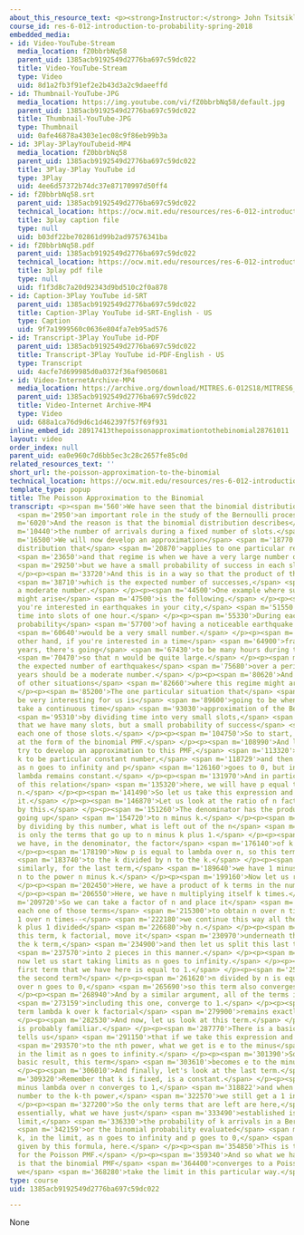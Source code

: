 ```yaml
---
about_this_resource_text: <p><strong>Instructor:</strong> John Tsitsiklis</p>
course_id: res-6-012-introduction-to-probability-spring-2018
embedded_media:
- id: Video-YouTube-Stream
  media_location: fZ0bbrbNq58
  parent_uid: 1385acb9192549d2776ba697c59dc022
  title: Video-YouTube-Stream
  type: Video
  uid: 8d1a2fb3f91ef2e2b43d3a2c9daeeffd
- id: Thumbnail-YouTube-JPG
  media_location: https://img.youtube.com/vi/fZ0bbrbNq58/default.jpg
  parent_uid: 1385acb9192549d2776ba697c59dc022
  title: Thumbnail-YouTube-JPG
  type: Thumbnail
  uid: 0afe46878a4303e1ec08c9f86eb99b3a
- id: 3Play-3PlayYouTubeid-MP4
  media_location: fZ0bbrbNq58
  parent_uid: 1385acb9192549d2776ba697c59dc022
  title: 3Play-3Play YouTube id
  type: 3Play
  uid: 4ee6d57372b74dc37e87170997d50ff4
- id: fZ0bbrbNq58.srt
  parent_uid: 1385acb9192549d2776ba697c59dc022
  technical_location: https://ocw.mit.edu/resources/res-6-012-introduction-to-probability-spring-2018/part-iii-random-processes/the-poisson-approximation-to-the-binomial/fZ0bbrbNq58.srt
  title: 3play caption file
  type: null
  uid: b03df22be702861d99b2ad97576341ba
- id: fZ0bbrbNq58.pdf
  parent_uid: 1385acb9192549d2776ba697c59dc022
  technical_location: https://ocw.mit.edu/resources/res-6-012-introduction-to-probability-spring-2018/part-iii-random-processes/the-poisson-approximation-to-the-binomial/fZ0bbrbNq58.pdf
  title: 3play pdf file
  type: null
  uid: f1f3d8c7a20d92343d9bd510c2f0a878
- id: Caption-3Play YouTube id-SRT
  parent_uid: 1385acb9192549d2776ba697c59dc022
  title: Caption-3Play YouTube id-SRT-English - US
  type: Caption
  uid: 9f7a1999560c0636e804fa7eb95ad576
- id: Transcript-3Play YouTube id-PDF
  parent_uid: 1385acb9192549d2776ba697c59dc022
  title: Transcript-3Play YouTube id-PDF-English - US
  type: Transcript
  uid: 4acfe7d699985d0a0372f36af9050681
- id: Video-InternetArchive-MP4
  media_location: https://archive.org/download/MITRES.6-012S18/MITRES6_012S18_L21-10_300k.mp4
  parent_uid: 1385acb9192549d2776ba697c59dc022
  title: Video-Internet Archive-MP4
  type: Video
  uid: 688a1ca76d9d6c1d462397f57f69f931
inline_embed_id: 28917413thepoissonapproximationtothebinomial28761011
layout: video
order_index: null
parent_uid: ea0e960c7d6bb5ec3c28c2657fe85c0d
related_resources_text: ''
short_url: the-poisson-approximation-to-the-binomial
technical_location: https://ocw.mit.edu/resources/res-6-012-introduction-to-probability-spring-2018/part-iii-random-processes/the-poisson-approximation-to-the-binomial
template_type: popup
title: The Poisson Approximation to the Binomial
transcript: <p><span m='560'>We have seen that the binomial distribution plays</span>
  <span m='2950'>an important role in the study of the Bernoulli process.</span> </p><p><span
  m='6020'>And the reason is that the binomial distribution describes</span> <span
  m='10440'>the number of arrivals during a fixed number of slots.</span> </p><p><span
  m='16500'>We will now develop an approximation</span> <span m='18770'>to the binomial
  distribution that</span> <span m='20870'>applies to one particular regime,</span>
  <span m='23650'>and that regime is when we have a very large number of slots,</span>
  <span m='29250'>but we have a small probability of success in each slot.</span>
  </p><p><span m='33720'>And this is in a way so that the product of these two numbers,</span>
  <span m='38710'>which is the expected number of successes,</span> <span m='41700'>is
  a moderate number.</span> </p><p><span m='44500'>One example where such a situation
  might arise</span> <span m='47500'>is the following.</span> </p><p><span m='48400'>Suppose
  you're interested in earthquakes in your city,</span> <span m='51550'>and you divide
  time into slots of one hour.</span> </p><p><span m='55330'>During each hour, the
  probability</span> <span m='57700'>of having a noticeable earthquake in your city</span>
  <span m='60640'>would be a very small number.</span> </p><p><span m='62790'>On the
  other hand, if you're interested in a time</span> <span m='64900'>frame of five
  years, there's going</span> <span m='67430'>to be many hours during that time frame,</span>
  <span m='70470'>so that n would be quite large.</span> </p><p><span m='73260'>But
  the expected number of earthquakes</span> <span m='75680'>over a period of five
  years should be a moderate number.</span> </p><p><span m='80620'>And one can think
  of other situations</span> <span m='82660'>where this regime might arise.</span>
  </p><p><span m='85200'>The one particular situation that</span> <span m='86910'>will
  be very interesting for us is</span> <span m='89600'>going to be when we try to
  take a continuous time</span> <span m='93030'>approximation of the Bernoulli process</span>
  <span m='95310'>by dividing time into very small slots,</span> <span m='98479'>so
  that we have many slots, but a small probability of success</span> <span m='102500'>during
  each one of those slots.</span> </p><p><span m='104750'>So to start, let us look
  at the form of the binomial PMF.</span> </p><p><span m='108990'>And let us just
  try to develop an approximation to this PMF,</span> <span m='113320'>when we fix
  k to be particular constant number,</span> <span m='118729'>and then take the limit
  as n goes to infinity and p</span> <span m='126160'>goes to 0, but in a way that
  lambda remains constant.</span> </p><p><span m='131970'>And in particular, because
  of this relation</span> <span m='135320'>here, we will have p equal to lambda over
  n.</span> </p><p><span m='141490'>So let us take this expression and start rewriting
  it.</span> </p><p><span m='146870'>Let us look at the ratio of n factorial divided
  by this.</span> </p><p><span m='151260'>The denominator has the product of all numbers
  going up</span> <span m='154720'>to n minus k.</span> </p><p><span m='156420'>So
  by dividing by this number, what is left out of the n</span> <span m='161070'>factorial
  is only the terms that go up to n minus k plus 1.</span> </p><p><span m='173170'>Then
  we have, in the denominator, the factor</span> <span m='176140'>of k factorial.</span>
  </p><p><span m='178190'>Now p is equal to lambda over n, so this term becomes lambda</span>
  <span m='183740'>to the k divided by n to the k.</span> </p><p><span m='187480'>And
  similarly, for the last term,</span> <span m='189640'>we have 1 minus lambda over
  n to the power n minus k.</span> </p><p><span m='199160'>Now let us rearrange terms.</span>
  </p><p><span m='202450'>Here, we have a product of k terms in the numerator.</span>
  </p><p><span m='206550'>Here, we have n multiplying itself k times.</span> </p><p><span
  m='209720'>So we can take a factor of n and place it</span> <span m='213130'>underneath
  each one of those terms</span> <span m='215300'>to obtain n over n times n minus
  1 over n times--</span> <span m='222180'>we continue this way all the way to n minus
  k plus 1 divided</span> <span m='226680'>by n.</span> </p><p><span m='228280'>Take
  this term, k factorial, move it</span> <span m='230970'>underneath the lambda to
  the k term,</span> <span m='234900'>and then let us split this last term</span>
  <span m='237570'>into 2 pieces in this manner.</span> </p><p><span m='246010'>And
  now let us start taking limits as n goes to infinity.</span> </p><p><span m='255680'>The
  first term that we have here is equal to 1.</span> </p><p><span m='259610'>How about
  the second term?</span> </p><p><span m='261620'>n divided by n is equal to 1, 1
  over n goes to 0,</span> <span m='265690'>so this term also converges to 1.</span>
  </p><p><span m='268940'>And by a similar argument, all of the terms in this product,</span>
  <span m='273159'>including this one, converge to 1.</span> </p><p><span m='276990'>The
  term lambda k over k factorial</span> <span m='279900'>remains exactly as is.</span>
  </p><p><span m='282530'>And now, let us look at this term.</span> </p><p><span m='285450'>This
  is probably familiar.</span> </p><p><span m='287770'>There is a basic fact which
  tells us</span> <span m='291150'>that if we take this expression and raise it</span>
  <span m='293570'>to the nth power, what we get is e to the minus</span> <span m='297500'>lambda
  in the limit as n goes to infinity.</span> </p><p><span m='301390'>So using this
  basic result, this term</span> <span m='303610'>becomes e to the minus lambda.</span>
  </p><p><span m='306010'>And finally, let's look at the last term.</span> </p><p><span
  m='309320'>Remember that k is fixed, is a constant.</span> </p><p><span m='314490'>1
  minus lambda over n converges to 1,</span> <span m='318822'>and when we raise that
  number to the k-th power,</span> <span m='322570'>we still get a 1 in the limit.</span>
  </p><p><span m='327200'>So the only terms that are left are here,</span> <span m='331560'>and
  essentially, what we have just</span> <span m='333490'>established is that in the
  limit,</span> <span m='336330'>the probability of k arrivals in a Bernoulli process</span>
  <span m='342159'>or the binomial probability evaluated</span> <span m='344890'>at
  k, in the limit, as n goes to infinity and p goes to 0,</span> <span m='351000'>is
  given by this formula, here.</span> </p><p><span m='354850'>This is the formula
  for the Poisson PMF.</span> </p><p><span m='359340'>And so what we have established
  is that the binomial PMF</span> <span m='364400'>converges to a Poisson PMF when
  we</span> <span m='368280'>take the limit in this particular way.</span> </p>
type: course
uid: 1385acb9192549d2776ba697c59dc022

---
```

None